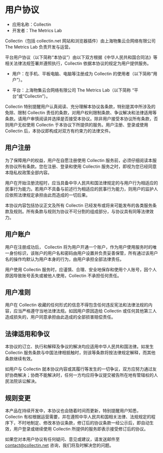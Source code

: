 # 用户协议

- 应用名称：Collectin
- 开发者：The Metrics Lab

Collectin（包括 collectin.net 网站和浏览器插件）由上海物集云合网络有限公司 The Metrics Lab 负责开发与运营。

平台用户协议（以下简称“本协议”）由以下双方根据《中华人民共和国合同法》等相关法律法规签署并遵照执行，Collectin 依据本协议的规定为用户提供服务。

- 用户：在手机、平板电脑、电脑等注册成为 Collectin 的使用者（以下简称“用户”）。

- 平台：上海物集云合网络有限公司 The Metrics Lab（以下简称 “平台”或“Collectin”）。

Collectin 特别提醒用户认真阅读、充分理解本协议各条款，特别是其中所涉及的免除、限制 Collectin 责任的条款，对用户权利限制条款、争议解决和法律适用等条款。请用户审慎阅读并选择是否接受本协议。除非用户接受本协议所有条款，否则用户无权使用 Collectin 于本协议下所提供的服务。用户注册、登录或使用 Collectin 后，本协议即构成对双方有约束力的法律文件。

## 用户注册

为了保障用户的权益，用户在自愿注册使用 Collectin 服务前，必须仔细阅读本服务协议所有条款。您在注册、登录和使用 Collectin 服务之时，即视为您已经同意本隐私权政策全部内容。

用户在开始注册流程时，应当具备中华人民共和国法律规定的与用户行为相适应的民事行为能力。若用户不具备与前述行为相适应的民事行为能力，则用户的监护人应依照法律规定承担由此而造成的一切后果。

本协议内容包括协议正文及所有 Collectin 已经发布或将来可能发布的各类服务条款及规则。所有条款与规则为协议不可分割的组成部分，与协议具有同等法律效力。

## 用户账户

用户在注册成功后， Collectin 将为用户开通一个账户，作为用户使用服务时的唯一身份标识，该账户的用户名和密码由用户设置并负责妥善保管，所有通过该用户名的操作均默认为用户本身的行为，由用户承担全部法律责任。

用户使用 Collectin 服务时，应谨慎、合理、安全地保存和使用个人账号，因个人原因导致账号丢失或被他人使用，Collectin 不承担任何责任。

## 用户准则

用户在 Collectin 收藏的任何形式的信息不得包含任何违反宪法和法律法规的内容，应当严格遵守当地法律法规。如因用户原因造给 Collectin 或任何其他第三人造成损失的，用户同意承担由此造成的全部损害赔偿责任。

## 法律适用和争议

本协议的订立、执行和解释及争议的解决均应适用中华人民共和国法律。如发生 Collectin 服务条款与中国法律相抵触时，则该等条款将按法律规定解释，而其他条款继续有效。

如用户与 Collectin 就本协议内容或其履行等发生的一切争议，双方应努力通过友好协商解决；协商不能解决时，任何一方均应将争议提交被告所在地有管辖权的人民法院诉讼解决。

## 规则变更

本产品在持续开发中，本协议也会随着时间而更新，特别提醒用户知悉，Collectin 有权根据运营需要，并在遵照中华人民共和国相关法律、法规规定的程序下，不时地制定、修改本协议条款，修订后的协议条款一经公示后，即自动生效，用户登录或继续使用 Collectin 所提供的服务即表示接受修订后的协议。

如果您对本用户协议有任何疑问、意见或建议，请发送邮件至 contact@collectin.net 咨询，我们将及时解决您的问题。

